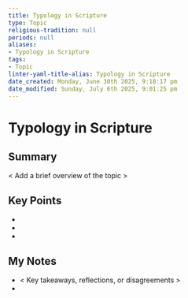 ```yaml
---
title: Typology in Scripture
type: Topic
religious-tradition: null
periods: null
aliases:
- Typology in Scripture
tags:
- Topic
linter-yaml-title-alias: Typology in Scripture
date_created: Monday, June 30th 2025, 9:18:17 pm
date_modified: Sunday, July 6th 2025, 9:01:25 pm
---
```


# Typology in Scripture

## Summary
< Add a brief overview of the topic >

## Key Points
- 
- 
- 

## My Notes
- < Key takeaways, reflections, or disagreements >
- 